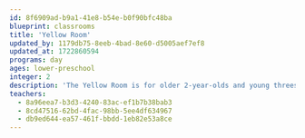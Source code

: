 ```yaml
---
id: 8f6909ad-b9a1-41e8-b54e-b0f90bfc48ba
blueprint: classrooms
title: 'Yellow Room'
updated_by: 1179db75-8eeb-4bad-8e60-d5005aef7ef8
updated_at: 1722860594
programs: day
ages: lower-preschool
integer: 2
description: 'The Yellow Room is for older 2-year-olds and young threes. In this room, we create a close classroom community, welcoming children from the toddler classes and children new to the school. The Yellow Room has a strong focus on communication, social-emotional development, and a strong sense of self and others. Small-world play and storytelling support this learning and the integration of literacy, math, and other academic learning objectives.'
teachers:
  - 8a96eea7-b3d3-4240-83ac-ef1b7b38bab3
  - 8cd47516-62bd-4fac-98bb-5ee4df634967
  - db9ed644-ea57-461f-bbdd-1eb82e53a8ce
---
```

